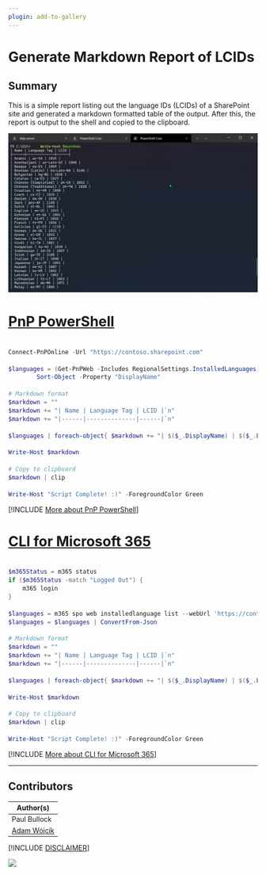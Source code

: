 ```yaml
---
plugin: add-to-gallery
---
```


# Generate Markdown Report of LCIDs

## Summary

This is a simple report listing out the language IDs (LCIDs) of a SharePoint site and generated a markdown formatted table of the output. After this, the report is output to the shell and copied to the clipboard.

![Example Screenshot](assets/example.png)

# [PnP PowerShell](#tab/pnpps)

```powershell

Connect-PnPOnline -Url "https://contoso.sharepoint.com"

$languages = (Get-PnPWeb -Includes RegionalSettings.InstalledLanguages).RegionalSettings.InstalledLanguages | `
        Sort-Object -Property "DisplayName"

# Markdown format
$markdown = ""
$markdown += "| Name | Language Tag | LCID |`n"
$markdown += "|------|--------------|------|`n"

$languages | foreach-object{ $markdown += "| $($_.DisplayName) | $($_.LanguageTag) | $($_.LCID) |`n"} 

Write-Host $markdown

# Copy to clipboard
$markdown | clip

Write-Host "Script Complete! :)" -ForegroundColor Green

```
[!INCLUDE [More about PnP PowerShell](../../docfx/includes/MORE-PNPPS.md)]

# [CLI for Microsoft 365](#tab/cli-m365-ps)
```powershell

$m365Status = m365 status
if ($m365Status -match "Logged Out") {
    m365 login
}

$languages = m365 spo web installedlanguage list --webUrl 'https://contoso.sharepoint.com'
$languages = $languages | ConvertFrom-Json

# Markdown format
$markdown = ""
$markdown += "| Name | Language Tag | LCID |`n"
$markdown += "|------|--------------|------|`n"

$languages | foreach-object{ $markdown += "| $($_.DisplayName) | $($_.LanguageTag) | $($_.LCID) |`n"} 

Write-Host $markdown

# Copy to clipboard
$markdown | clip

Write-Host "Script Complete! :)" -ForegroundColor Green

```
[!INCLUDE [More about CLI for Microsoft 365](../../docfx/includes/MORE-CLIM365.md)]
***

## Contributors

| Author(s) |
|-----------|
| Paul Bullock |
| [Adam Wójcik](https://github.com/Adam-it)|

[!INCLUDE [DISCLAIMER](../../docfx/includes/DISCLAIMER.md)]

<img src="https://m365-visitor-stats.azurewebsites.net/script-samples/scripts/generate-markdown-lcids" aria-hidden="true" />
